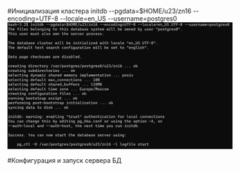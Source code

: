 #Инициализация кластера
initdb --pgdata=$HOME/u23/zn16 --encoding=UTF-8 --locale=en_US --username=postgres0
![Вывод команды](/images/picture-1.png)

#Конфигурация и запуск сервера БД

